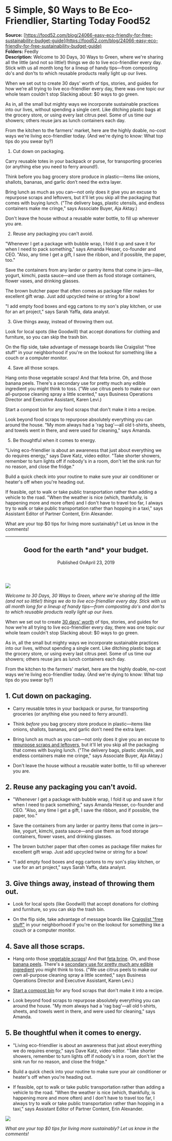 # 5 Simple, $0 Ways to Be Eco-Friendlier, Starting Today Food52

**Source:** [https://food52.com/blog/24066-easy-eco-friendly-for-free-sustainability-budget-guide](https://food52.com/blog/24066-easy-eco-friendly-for-free-sustainability-budget-guide)  
**Folders:** Feedly  
**Description:** Welcome to 30 Days, 30 Ways to Green, where we're sharing all the little (and not so little!) things we do to live eco-friendlier every day. Stick with us all month long for a lineup of handy tips—from composting do's and don'ts to which reusable products really light up our lives.

When we set out to create 30 days' worth of tips, stories, and guides for how we’re all trying to live eco-friendlier every day, there was one topic our whole team couldn't stop Slacking about: $0 ways to go green.

As in, all the small but mighty ways we incorporate sustainable practices into our lives, without spending a single cent. Like ditching plastic bags at the grocery store, or using every last citrus peel. Some of us time our showers; others reuse jars as lunch containers each day.
 
From the kitchen to the farmers' market, here are the highly doable, no-cost ways we're living eco-friendlier today. (And we're dying to know: What top tips do you swear by?)

1. Cut down on packaging. 

Carry reusable totes in your backpack or purse, for transporting groceries (or anything else you need to ferry around!).
 
Think before you bag grocery store produce in plastic—items like onions, shallots, bananas, and garlic don’t need the extra layer.
 
Bring lunch as much as you can—not only does it give you an excuse to repurpose scraps and leftovers, but it'll let you skip all the packaging that comes with buying lunch. ("The delivery bags, plastic utensils, and endless containers make me cringe," says Associate Buyer, Aja Aktay.)
 
Don't leave the house without a reusable water bottle, to fill up wherever you are.

2. Reuse any packaging you can't avoid.

"Whenever I get a package with bubble wrap, I fold it up and save it for when I need to pack something," says Amanda Hesser, co-founder and CEO. "Also, any time I get a gift, I save the ribbon, and if possible, the paper, too."
 
Save the containers from any larder or pantry items that come in jars—like, yogurt, kimchi, pasta sauce—and use them as food storage containers, flower vases, and drinking glasses.
 
The brown butcher paper that often comes as package filler makes for excellent gift wrap. Just add upcycled twine or string for a bow!
 
"I add empty food boxes and egg cartons to my son's play kitchen, or use for an art project," says Sarah Yaffa, data analyst.

3. Give things away, instead of throwing them out.

Look for local spots (like Goodwill) that accept donations for clothing and furniture, so you can skip the trash bin.
 
On the flip side, take advantage of message boards like Craigslist "free stuff" in your neighborhood if you're on the lookout for something like a couch or a computer monitor.

4. Save all those scraps.

Hang onto those vegetable scraps! And that feta brine. Oh, and those banana peels. There's a secondary use for pretty much any edible ingredient you might think to toss. ("We use citrus peels to make our own all-purpose cleaning spray a little scented," says Business Operations Director and Executive Assistant, Karen Levi.)
 
 Start a compost bin for any food scraps that don't make it into a recipe.
 
Look beyond food scraps to repurpose absolutely everything you can around the house. "My mom always had a 'rag bag'—all old t-shirts, sheets, and towels went in there, and were used for cleaning," says Amanda.

5. Be thoughtful when it comes to energy.

"Living eco-friendlier is about an awareness that just about everything we do requires energy," says Dave Katz, video editor. "Take shorter showers, remember to turn lights off if nobody's in a room, don't let the sink run for no reason, and close the fridge."
 
Build a quick check into your routine to make sure your air conditioner or heater's off when you're heading out.
 
If feasible, opt to walk or take public transportation rather than adding a vehicle to the road. "When the weather is nice (which, thankfully, is happening more and more often) and I don't have to travel too far, I always try to walk or take public transportation rather than hopping in a taxi," says Assistant Editor of Partner Content, Erin Alexander.

 What are your top $0 tips for living more sustainably? Let us know in the comments! 


---

<article><header><h2>Good for the earth *and* your budget. </h2><div><p><span>Published On</span><time>April 23, 2019</time></p></div></header><div><img src="https://images.food52.com/1xxiIn_nsKJPtJ4kQI-GKEq7d54=/0de45f14-dc33-4faf-a4c9-245a16729e18--2017-0410_chilewich_farmers-market-tote_bobbi-lin_0022.jpg?w=1080&amp;q=75"></div><div><div><div><div><div><p><em>Welcome to 30 Days, 30 Ways to Green, where we're sharing all the little (and not so little!) things we do to live eco-friendlier every day. Stick with us all month long for a lineup of handy tips—from composting do's and don'ts to which reusable products really light up our lives.</em></p></div></div></div><div><div><div><p>When we set out to create <a href="https://food52.com/shop/collections/30-days-30-ways-to-green">30 days' worth</a> of tips, stories, and guides for how we’re all trying to live eco-friendlier every day, there was one topic our whole team couldn't stop Slacking about: $0 ways to go green.</p></div></div></div><div><div><div><p>As in, all the small but mighty ways we incorporate sustainable practices into our lives, without spending a single cent. Like ditching plastic bags at the grocery store, or using every last citrus peel. Some of us time our showers; others reuse jars as lunch containers each day.</p></div></div></div><div><div><div><p>From the kitchen to the farmers' market, here are the highly doable, no-cost ways we're living eco-friendlier today. (And we're dying to know: What top tips do you swear by?)</p></div></div></div><div><div><div><div><h2>1. Cut down on packaging. </h2></div></div></div></div></div></div><div><div><div><div><div><ul><li>Carry reusable totes in your backpack or purse, for transporting groceries (or anything else you need to ferry around!).</li></ul></div></div></div><div><div><div><ul><li>Think <em>before</em> you bag grocery store produce in plastic—items like onions, shallots, bananas, and garlic don’t need the extra layer.</li></ul></div></div></div><div><div><div><ul><li>Bring lunch as much as you can—not only does it give you an excuse to <a href="https://food52.com/tags/cooking-with-scraps">repurpose scraps and leftovers</a>, but it'll let you skip all the packaging that comes with buying lunch. ("The delivery bags, plastic utensils, and endless containers make me cringe," says Associate Buyer, Aja Aktay.)</li></ul></div></div></div><div><div><div><ul><li>Don't leave the house without a reusable water bottle, to fill up wherever you are.</li></ul></div></div></div></div></div><div><div><div><div><div><div><h2>2. Reuse any packaging you can't avoid.</h2></div></div></div></div><div><div><div><ul><li>"Whenever I get a package with bubble wrap, I fold it up and save it for when I need to pack something," says Amanda Hesser, co-founder and CEO. "Also, any time I get a gift, I save the ribbon, and if possible, the paper, too."</li></ul></div></div></div><div><div><div><ul><li>Save the containers from any larder or pantry items that come in jars—like, yogurt, kimchi, pasta sauce—and use them as food storage containers, flower vases, and drinking glasses.</li></ul></div></div></div><div><div><div><ul><li>The brown butcher paper that often comes as package filler makes for excellent gift wrap. Just add upcycled twine or string for a bow!</li></ul></div></div></div><div><div><div><ul><li>"I add empty food boxes and egg cartons to my son's play kitchen, or use for an art project," says Sarah Yaffa, data analyst.</li></ul></div></div></div></div></div><div><div><div><div><div><div><h2>3. Give things away, instead of throwing them out.</h2></div></div></div></div><div><div><div><ul><li>Look for local spots (like Goodwill) that accept donations for clothing and furniture, so you can skip the trash bin.</li></ul></div></div></div><div><div><div><ul><li>On the flip side, take advantage of message boards like <a href="https://newyork.craigslist.org/search/zip?s=120">Craigslist "free stuff"</a> in your neighborhood if you're on the lookout for something like a couch or a computer monitor.</li></ul></div></div></div></div></div><div><div><div><div><div><div><h2>4. Save all those scraps.</h2></div></div></div></div><div><div><div><ul><li>Hang onto those <a href="https://food52.com/blog/24053-how-to-use-food-scraps-easy-recipes-dear-test-kitchen">vegetable scraps</a>! And that <a href="https://food52.com/blog/23031-how-to-use-feta-brine-water-salt-tricks-tips">feta brine</a>. Oh, and those <a href="https://food52.com/recipes/77997-lindsay-jean-hard-s-banana-peel-cake-with-brown-sugar-frosting">banana peels</a>. There's a <a href="https://food52.com/blog/16964-125-recipes-to-help-fight-food-waste">secondary use for pretty much any edible ingredient</a> you might think to toss. ("We use citrus peels to make our own all-purpose cleaning spray a little scented," says Business Operations Director and Executive Assistant, Karen Levi.)</li></ul></div></div></div><div><div><div><ul><li><a href="https://food52.com/blog/23990-how-to-start-composting-compost-bin-at-home">Start a compost bin</a> for any food scraps that don't make it into a recipe.</li></ul></div></div></div><div><div><div><ul><li>Look beyond food scraps to repurpose absolutely everything you can around the house. "My mom always had a 'rag bag'—all old t-shirts, sheets, and towels went in there, and were used for cleaning," says Amanda.</li></ul></div></div></div></div></div><div><div><div><div><div><div><h2>5. Be thoughtful when it comes to energy.</h2></div></div></div></div><div><div><div><ul><li>"Living eco-friendlier is about an awareness that just about everything we do requires energy," says Dave Katz, video editor. "Take shorter showers, remember to turn lights off if nobody's in a room, don't let the sink run for no reason, and close the fridge."</li></ul></div></div></div><div><div><div><ul><li>Build a quick check into your routine to make sure your air conditioner or heater's off when you're heading out.</li></ul></div></div></div><div><div><div><ul><li>If feasible, opt to walk or take public transportation rather than adding a vehicle to the road. "When the weather is nice (which, thankfully, is happening more and more often) and I don't have to travel too far, I always try to walk or take public transportation rather than hopping in a taxi," says Assistant Editor of Partner Content, Erin Alexander.</li></ul></div></div></div></div></div><div><div><div><div><img src="https://images.food52.com/pl5quiLrtEl5ewcyepgo9FuqC9w=/127ca35d-b37d-4d19-8932-9ba0f3c6a80b--2019_f52_30-Days-30-Ways-to-Green_v3.jpeg?w=1080&amp;q=75"></div></div><div><div><div><p><em>What are your top $0 tips for living more sustainably? Let us know in the comments!</em></p></div></div></div></div></div></article>